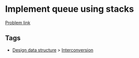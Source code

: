 # Implement queue using stacks

[Problem link](https://leetcode.com/problems/implement-queue-using-stacks)

## Tags

* [Design data structure](/README.md#Design_data_structure) > [Interconversion](/README.md#Design_data_structure-Interconversion)

